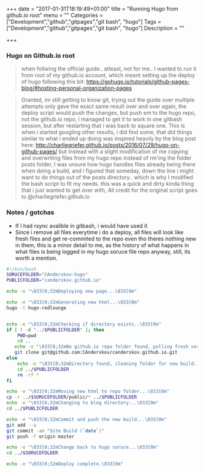 +++
date = "2017-01-31T18:19:49+01:00"
title = "Running Hugo from github.io root"
menu = ""
Categories = ["Development","github","gitpages","git bash", "hugo"]
Tags = ["Development","github","gitpages","git bash", "hugo"]
Description = ""

+++

### Hugo on Github.io root
> when follwing the official guide.. atleast, not for me.. I wanted to run it from root of my github.io account, which meant setting up the deploy of hugo following this bit: https://gohugo.io/tutorials/github-pages-blog/#hosting-personal-organization-pages

> Granted, im still getting to know git, trying out the guide over multiple attempts only gave the exact same result over and over again, the deploy script would push the changes, but push em to the hugo repo, not the github.io repo, i managed to get it to work in one gitbash session, but after restarting that i was back to square one. 
This is when i started googling other results, i did find some, that did things similar to what i ended up doing was inspired heavily by the blog post here: http://charliegriefer.github.io/posts/2016/07/29/hugo-on-github-pages/ but instead with a slight modification of me copying and overwriting files from my hugo repo instead of rm'ing the folder posts folder, I was unsure how hugo handles files already being there when doing a build, and i figured that someday, down the line i might want to do things out of the posts directory.. which is why I modified the bash script to fit my needs. this was a quick and dirty kinda thing that i just wanted to get over with, All credit for the original script goes to @charliegriefer.github.io

### Notes / gotchas
* If I had rsync avalible in gitbash, i would have used it
* Since i remove all files everytime i do a deploy, all files will look like fresh files and get re-commited to the repo even tho theres nothing new in them, this is a minor detail to me, as the history of what happens in what files is being logged in my hugo soruce file repo anyway, still, its worth a mention.

~~~bash
#!/bin/bash
SORUCEFOLDER="CAnderskov-hugo"
PUBLICFOLDER="canderskov.github.io"

echo -e "\033[0;32mDeploying new page...\033[0m"

echo -e "\033[0;32mGenerating new html...\033[0m"
hugo -t hugo-redlounge


echo -e "\033[0;32mChecking if directory exists..\033[0m"
if [ ! -d "../$PUBLICFOLDER" ]; then
	PWD=pwd
  	cd ..
   echo -e "\033[0;32mNo github.io repo folder found, pulling fresh version into $PWD...\033[0m"
   git clone git@github.com:CAnderskov/canderskov.github.io.git
else
	echo -e "\033[0;32mDirectory found, cleaning folder for new build..\033[0m"
	cd ../$PUBLICFOLDER
	rm -rf *
fi

echo -e "\033[0;32mMoving new html to repo folder...\033[0m"
cp -r ../$SORUCEFOLDER/public/* ../$PUBLICFOLDER
echo -e "\033[0;32mChanging to blog directory...\033[0m"
cd ../$PUBLICFOLDER

echo -e "\033[0;32mCommit and push the new build...\033[0m"
git add --a
git commit -am "Site Build (`date`)"
git push -f origin master

echo -e "\033[0;32mChange back to hugo soruce...\033[0m"
cd ../$SORUCEFOLDER

echo -e "\033[0;32mDeploy complete.\033[0m"


~~~